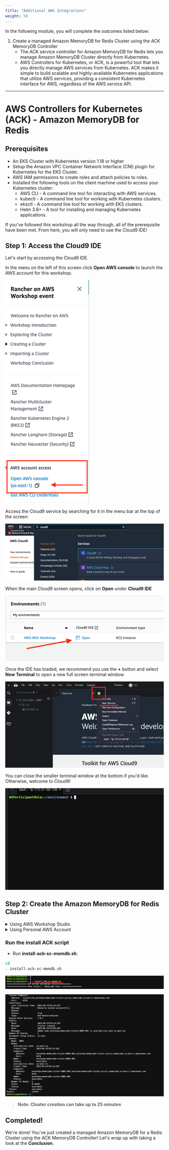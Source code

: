 ```yaml
---
title: "Additional AWS Integrations"
weight: 50
---
```

In the following module, you will complete the outcomes listed below:

1. Create a managed Amazon MemoryDB for Redis Cluster using the ACK MemoryDB Controller
    * The ACK service controller for Amazon MemoryDB for Redis lets you manage Amazon MemoryDB Cluster directly from Kubernetes.
    * AWS Controllers for Kubernetes, or ACK, is a powerful tool that lets you directly manage AWS services from Kubernetes. ACK makes it simple to build scalable and highly-available Kubernetes applications that utilize AWS services, providing a consistent Kubernetes interface for AWS, regardless of the AWS service API.

---


# AWS Controllers for Kubernetes (ACK) - Amazon MemoryDB for Redis

## Prerequisites

* An EKS Cluster with Kubernetes version 1.18 or higher
* Setup the Amazon VPC Container Network Interface (CNI) plugin for Kubernetes for the EKS Cluster.
* AWS IAM permissions to create roles and attach policies to roles.
* Installed the following tools on the client machine used to access your Kubernetes cluster:
    * AWS CLI - A command line tool for interacting with AWS services.
    * kubectl - A command line tool for working with Kubernetes clusters.
    * eksctl - A command line tool for working with EKS clusters.
    * Helm 3.8+ - A tool for installing and managing Kubernetes applications.

If you've followed this workshop all the way through, all of the prerequisite have been met. From here, you will only need to use the Cloud9 IDE!

## Step 1: Access the Cloud9 IDE

Let's start by accessing the Cloud9 IDE.

In the menu on the left of this screen click **Open AWS console** to launch the AWS account for this workshop.

![workshop-studio-console](/static/images/content/cloud9/access-console.png)

Access the Cloud9 service by searching for it in the menu bar at the top of the screen:

![aws-console-search](/static/images/content/cloud9/search.png)

When the main Cloud9 screen opens, click on **Open** under **Cloud9 IDE**

![aws-console-cloud9](/static/images/content/cloud9/open.png)

Once the IDE has loaded, we recommend you use the **+** button and select 
**New Terminal** to open a new full screen terminal window.

![cloud9-dashboard](/static/images/content/cloud9/terminal-open.png)

You can close the smaller terminal window at the bottom if you'd like. Otherwise, 
welcome to Cloud9!

![cloud9-new-terminal](/static/images/content/cloud9/terminal.png)

## Step 2: Create the Amazon MemoryDB for Redis Cluster

<details>
<summary>Using AWS Workshop Studio</summary>

### Download the install-ack-sc-memdb.sh script

The install script will:
* Install the MemoryDB Helm chart
* Setup IAM Roles for Service Accounts (IRSA)
    * IRSA is a system that automates the provisioning and rotation of IAM temporary credentials (called a Web Identity) that a Kubernetes ServiceAccount can use to call AWS API
* Create the Amazon MemoryDB Subnet Group and Cluster

* Run the **curl** command in the Cloud9 terminal:

 ```bash
curl https://raw.githubusercontent.com/aws-samples/rancher-on-aws-workshop/main/assets/install-ack-sc-memdb.sh --output ~/install-ack-sc-memdb.sh
```

![cloud9-ackScript-download](/static/images/content/cloud9/install-ACK-download.png)

</details>

<details>
<summary>Using Personal AWS Account</summary>

### Download the install-ack-sc-memdb.sh script

The install script will:
* Install the MemoryDB Helm chart
* Setup IAM Roles for Service Accounts (IRSA)
    * IRSA is a system that automates the provisioning and rotation of IAM temporary credentials (called a Web Identity) that a Kubernetes ServiceAccount can use to call AWS API
* Create the Amazon MemoryDB Subnet Group and Cluster

* Upload the required files

You can upload files directly to your Cloud9 environment using drag and drop

   * Click **File** in the top left of the Cloud9 environment
   * Click **Upload Local Files...**

![cloud9-setupScript-download](/static/images/content/cloud9/upload-files.png)

   * Drag and drop the eks-cluster.yml and env-setup.sh files into the **Upload Files** pop-up window

![cloud9-setupScript-download](/static/images/content/cloud9/drag-drop.png)

   * Verify File upload

![cloud9-setupScript-download](/static/images/content/cloud9/confirm-upload-ACK.png)

Though files upload to the **environment** directory, it's somewhat more straightforward to work in the home directory.

* Run **copy** command in the Cloud9 terminal:

```bash
cd
cp environment/install-acl-sc-memdb.sh .
```

![cloud9-setupScript-download](/static/images/content/cloud9/setupScripts-ACK.png)

</details>

### Run the install ACK script

* Run **install-ack-sc-memdb.sh**:
    
```bash
cd
. install-ack-sc-memdb.sh
```

![cloud9-ackScript-run](/static/images/content/cloud9/run-install-ACK.png)

![cloud-ackScript-completed](/static/images/content/cloud9/ACK-complete.png)

> **Note: Cluster creation can take up to 25 minutes**

## Completed!

We're done! You've just created a managed Amazon MemoryDB for a Redis Cluster using the ACK MemoryDB Controller! Let's wrap up with taking a look at the **Conclusion**.